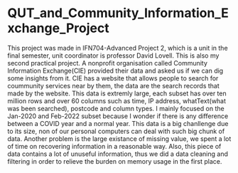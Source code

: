 # QUT_and_Community_Information_Exchange_Project

This project was made in IFN704-Advanced Project 2, which is a unit in the final semester, unit coordinator is professor David Lovell. This is also my second practical project. A nonprofit organisation called Community Information Exchange(CIE) provided their data and asked us if we can dig some insights from it. CIE has a website that allows people to search for coummunity services near by them, the data are the search records that made by the website. This data is extremly large, each subset has over ten million rows and over 60 columns such as time, IP address, whatText(what was been searched), postcode and column types. I mainly focused on the Jan-2020 and Feb-2022 subset because I wonder if there is any difference between a COVID year and a normal year. This data is a big chanllenge due to its size, non of our personal computers can deal with such big chunk of data. Another problem is the large existance of missing value, we spent a lot of time on recovering information in a reasonable way. Also, this piece of data contains a lot of unuseful information, thus we did a data cleaning and filtering in order to relieve the burden on memory usage in the first place.  

